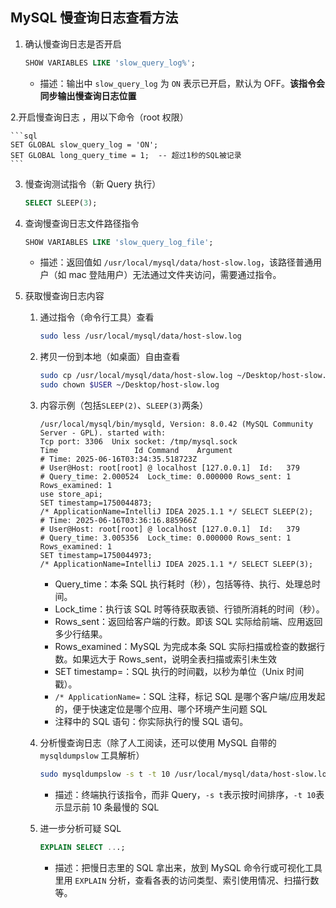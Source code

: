 ## MySQL 慢查询日志查看方法

1. 确认慢查询日志是否开启

    ```sql
    SHOW VARIABLES LIKE 'slow_query_log%';
    ```

    - 描述：输出中 `slow_query_log` 为 `ON` 表示已开启，默认为 OFF。**该指令会同步输出慢查询日志位置**

2.开启慢查询日志 ，用以下命令（root 权限）

    ```sql
    SET GLOBAL slow_query_log = 'ON';
    SET GLOBAL long_query_time = 1;  -- 超过1秒的SQL被记录
    ```

3. 慢查询测试指令（新 Query 执行）

    ```sql
    SELECT SLEEP(3);
    ```

4. 查询慢查询日志文件路径指令

    ```sql
    SHOW VARIABLES LIKE 'slow_query_log_file';
    ```

    - 描述：返回值如 `/usr/local/mysql/data/host-slow.log`，该路径普通用户（如 mac 登陆用户）无法通过文件夹访问，需要通过指令。

5. 获取慢查询日志内容

    1. 通过指令（命令行工具）查看

        ```bash
        sudo less /usr/local/mysql/data/host-slow.log
        ```

    2. 拷贝一份到本地（如桌面）自由查看

        ```bash
        sudo cp /usr/local/mysql/data/host-slow.log ~/Desktop/host-slow.log
        sudo chown $USER ~/Desktop/host-slow.log
        ```

    3. 内容示例（包括`SLEEP(2)`、`SLEEP(3)`两条）

        ```log
        /usr/local/mysql/bin/mysqld, Version: 8.0.42 (MySQL Community Server - GPL). started with:
        Tcp port: 3306  Unix socket: /tmp/mysql.sock
        Time                 Id Command    Argument
        # Time: 2025-06-16T03:34:35.518723Z
        # User@Host: root[root] @ localhost [127.0.0.1]  Id:   379
        # Query_time: 2.000524  Lock_time: 0.000000 Rows_sent: 1  Rows_examined: 1
        use store_api;
        SET timestamp=1750044873;
        /* ApplicationName=IntelliJ IDEA 2025.1.1 */ SELECT SLEEP(2);
        # Time: 2025-06-16T03:36:16.885966Z
        # User@Host: root[root] @ localhost [127.0.0.1]  Id:   379
        # Query_time: 3.005356  Lock_time: 0.000000 Rows_sent: 1  Rows_examined: 1
        SET timestamp=1750044973;
        /* ApplicationName=IntelliJ IDEA 2025.1.1 */ SELECT SLEEP(3);
        ```

        - Query_time：本条 SQL 执行耗时（秒），包括等待、执行、处理总时间。
        - Lock_time：执行该 SQL 时等待获取表锁、行锁所消耗的时间（秒）。
        - Rows_sent：返回给客户端的行数。即该 SQL 实际给前端、应用返回多少行结果。
        - Rows_examined：MySQL 为完成本条 SQL 实际扫描或检查的数据行数。如果远大于 Rows_sent，说明全表扫描或索引未生效
        - SET timestamp=：SQL 执行的时间戳，以秒为单位（Unix 时间戳）。
        - `/* ApplicationName=`：SQL 注释，标记 SQL 是哪个客户端/应用发起的，便于快速定位是哪个应用、哪个环境产生问题 SQL
        - 注释中的 SQL 语句：你实际执行的慢 SQL 语句。

    4. 分析慢查询日志（除了人工阅读，还可以使用 MySQL 自带的 `mysqldumpslow` 工具解析）

        ```bash
        sudo mysqldumpslow -s t -t 10 /usr/local/mysql/data/host-slow.log
        ```

        - 描述：终端执行该指令，而非 Query，`-s t`表示按时间排序，`-t 10`表示显示前 10 条最慢的 SQL

    5. 进一步分析可疑 SQL

        ```sql
        EXPLAIN SELECT ...;
        ```

        - 描述：把慢日志里的 SQL 拿出来，放到 MySQL 命令行或可视化工具里用 `EXPLAIN` 分析，查看各表的访问类型、索引使用情况、扫描行数等。
